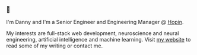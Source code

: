 ### 👋

I'm Danny and I'm a Senior Engineer and Engineering Manager @ [Hopin](https://www.hopin.to).

My interests are full-stack web development, neuroscience and neural engineering, artificial intelligence and machine learning. Visit [my website](https://www.danielsellergren.com) to read some of my writing or contact me.
